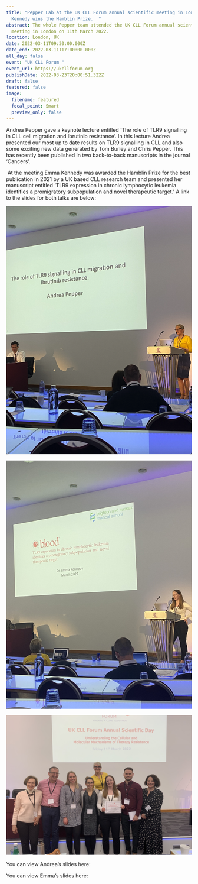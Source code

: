 ```yaml
---
title: "Pepper Lab at the UK CLL Forum annual scientific meeting in London: Emma
  Kennedy wins the Hamblin Prize.  "
abstract: The whole Pepper team attended the UK CLL Forum annual scientific
  meeting in London on 11th March 2022.
location: London, UK
date: 2022-03-11T09:30:00.000Z
date_end: 2022-03-11T17:00:00.000Z
all_day: false
event: "UK CLL Forum "
event_url: https://ukcllforum.org
publishDate: 2022-03-23T20:00:51.322Z
draft: false
featured: false
image:
  filename: featured
  focal_point: Smart
  preview_only: false
---
```

Andrea Pepper gave a keynote lecture entitled ‘The role of TLR9 signalling in CLL cell migration and Ibrutinib resistance’. In this lecture Andrea presented our most up to date results on TLR9 signalling in CLL and also some exciting new data generated by Tom Burley and Chris Pepper. This has recently been published in two back-to-back manuscripts in the journal ‘Cancers’.  

 At the meeting Emma Kennedy was awarded the Hamblin Prize for the best publication in 2021 by a UK based CLL research team and presented her manuscript entitled ‘TLR9 expression in chronic lymphocytic leukemia identifies a promigratory subpopulation and novel therapeutic target.’ A link to the slides for both talks are below: 

![](screenshot-2022-03-24-at-11.49.03.png "Andrea setting the scene for Emma's star performance!")

![](unknown.jpeg "Emma presenting her work on TLR9 ")

![Emma with her award surrounded by the Pepper team. On the right is our clinical collaborator and essential team member Dr Rosalynd Johnston and on the left the eminent from the University of Birmingham.  Professor Stankovic is also a collaborator and presented Emma with her prize. ](team-photo-hamblin-prize.jpeg)

You can view Andrea’s slides here:

You can view Emma’s slides here: